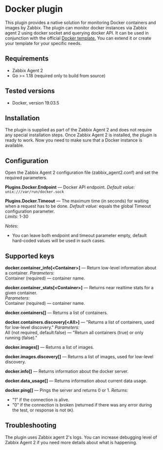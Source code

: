 # Docker plugin
This plugin provides a native solution for monitoring Docker 
containers and images by Zabbix. 
The plugin can monitor docker instances via Zabbix agent 2 using docker socket
and querying docker API. It can be used in conjunction with the official 
[Docker template.](https://git.zabbix.com/projects/ZBX/repos/zabbix/browse/templates/app/docker) 
You can extend it or create your template for your specific needs.

## Requirements
* Zabbix Agent 2
* Go >= 1.18 (required only to build from source)

## Tested versions
* Docker, version 19.03.5

## Installation
The plugin is supplied as part of the Zabbix Agent 2 and 
does not require any special installation steps. Once 
Zabbix Agent 2 is installed, the plugin is ready to work. 
Now you need to make sure that a Docker instance is available.

## Configuration
Open the Zabbix Agent 2 configuration file (zabbix_agent2.conf) and 
set the required parameters.

**Plugins.Docker.Endpoint** — Docker API endpoint.
*Default value:* `unix:///var/run/docker.sock`    
 
**Plugins.Docker.Timeout** — The maximum time (in seconds) for 
waiting when a request has to be done.
*Default value:* equals the global Timeout configuration parameter.    
*Limits:* 1-30

*Notes*:  
* You can leave both endpoint and timeout parameter empty, 
default hard-coded values will be used in such cases. 
  
## Supported keys
**docker.container_info[\<Container\>]** — Return low-level information about a container.
*Parameters:*  
Container (required) — container name.

**docker.container_stats[\<Container\>]** — Returns near realtime 
stats for a given container.  
*Parameters:*  
Container (required) — container name.

**docker.containers[]** — Returns a list of containers.

**docker.containers.discovery[\<All\>]** — "Returns a list of containers, 
used for low-level discovery."
*Parameters:*  
All (not required, default:false) — "Return all containers (true) or
only running (false)."

**docker.images[]** — Returns a list of images.

**docker.images.discovery[]** — Returns a list of images, used for low-level discovery.

**docker.info[]** — Returns information about the docker server.

**docker.data_usage[]** — Returns information about current data usage.

**docker.ping[]** — Pings the server and returns 0 or 1.
*Returns:*
- "1" if the connection is alive.
- "0" if the connection is broken (returned if there was any error during the test, or
response is not `OK`).    

## Troubleshooting
The plugin uses Zabbix agent 2's logs. You can increase debugging level of Zabbix Agent 2 
if you need more details about what is happening. 
